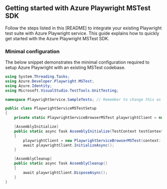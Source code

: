 ## Getting started with Azure Playwright MSTest SDK

Follow the steps listed in this [README]<!--(https://github.com/Azure/azure-sdk-for-net/tree/main/sdk/loadtestservice/Azure.Developer.Playwright.MSTest/README.md)--> to integrate your existing Playwright test suite with Azure Playwright service.
This guide explains how to quickly get started with the Azure Playwright MSTest SDK.

### Minimal configuration

The below snippet demonstrates the minimal configuration required to setup Azure Playwright with an existing MSTest codebase.

```C# Snippet:MSTest_Sample1_SimpleSetup
using System.Threading.Tasks;
using Azure.Developer.Playwright.MSTest;
using Azure.Identity;
using Microsoft.VisualStudio.TestTools.UnitTesting;

namespace PlaywrightService.SampleTests; // Remember to change this as per your project namespace

public class PlaywrightServiceMSTestSetup
{
    private static PlaywrightServiceBrowserMSTest playwrightClient = null!;

    [AssemblyInitialize]
    public static async Task AssemblyInitialize(TestContext testContext)
    {
        playwrightClient = new PlaywrightServiceBrowserMSTest(context: testContext, credential: new DefaultAzureCredential());
        await playwrightClient.InitializeAsync();
    }

    [AssemblyCleanup]
    public static async Task AssemblyCleanup()
    {
        await playwrightClient.DisposeAsync();
    }
}
```

